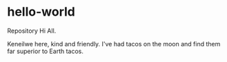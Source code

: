 # hello-world
Repository
Hi All.

Keneilwe here, kind and friendly.
I've had tacos on the moon and find them far superior to Earth tacos.
